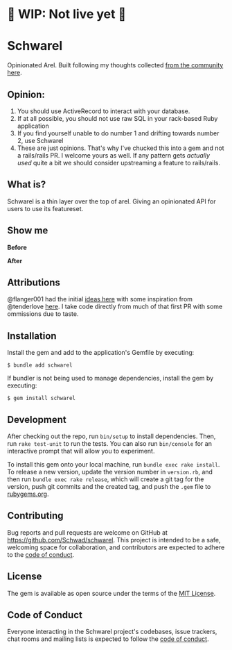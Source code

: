 # 🚧 WIP: Not live yet 🚧

# Schwarel

Opinionated Arel. Built following my thoughts collected [from the community here](https://gist.github.com/Schwad/fc5a3ffa65fab1a95654782cab45aa49).

## Opinion:

1. You should use ActiveRecord to interact with your database.
1. If at all possible, you should not use raw SQL in your rack-based Ruby application
1. If you find yourself unable to do number 1 and drifting towards number 2, use Schwarel
1. These are just opinions. That's why I've chucked this into a gem and not a rails/rails PR. I welcome yours as well. If any pattern gets _actually used_ quite a bit we should consider upstreaming a feature to rails/rails.

## What is?

Schwarel is a thin layer over the top of arel. Giving an opinionated API for users to use its featureset.

## Show me

**Before**

**After**

## Attributions

@flanger001 had the initial [ideas here](https://github.com/rails/rails/pull/39207) with some inspiration from @tenderlove [here](https://github.com/rails/rails/pull/39198). I take code directly from much of that first PR with some ommissions due to taste.

## Installation

Install the gem and add to the application's Gemfile by executing:

    $ bundle add schwarel

If bundler is not being used to manage dependencies, install the gem by executing:

    $ gem install schwarel

## Development

After checking out the repo, run `bin/setup` to install dependencies. Then, run `rake test-unit` to run the tests. You can also run `bin/console` for an interactive prompt that will allow you to experiment.

To install this gem onto your local machine, run `bundle exec rake install`. To release a new version, update the version number in `version.rb`, and then run `bundle exec rake release`, which will create a git tag for the version, push git commits and the created tag, and push the `.gem` file to [rubygems.org](https://rubygems.org).

## Contributing

Bug reports and pull requests are welcome on GitHub at https://github.com/Schwad/schwarel. This project is intended to be a safe, welcoming space for collaboration, and contributors are expected to adhere to the [code of conduct](https://github.com/Schwad/schwarel/blob/master/CODE_OF_CONDUCT.md).

## License

The gem is available as open source under the terms of the [MIT License](https://opensource.org/licenses/MIT).

## Code of Conduct

Everyone interacting in the Schwarel project's codebases, issue trackers, chat rooms and mailing lists is expected to follow the [code of conduct](https://github.com/Schwad/schwarel/blob/master/CODE_OF_CONDUCT.md).
